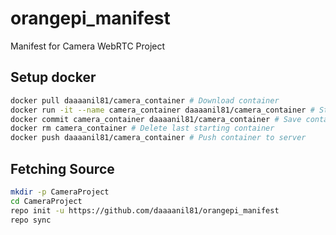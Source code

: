 # orangepi_manifest

Manifest for Camera WebRTC Project

## Setup docker
```bash
docker pull daaaanil81/camera_container # Download container
docker run -it --name camera_container daaaanil81/camera_container # Start container
docker commit camera_container daaaanil81/camera_container # Save container
docker rm camera_container # Delete last starting container
docker push daaaanil81/camera_container # Push container to server
```

## Fetching Source
```bash
mkdir -p CameraProject
cd CameraProject
repo init -u https://github.com/daaaanil81/orangepi_manifest
repo sync
```